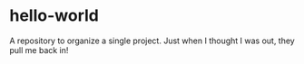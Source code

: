 # hello-world
A repository to organize a single project.
Just when I thought I was out, they pull me back in!
